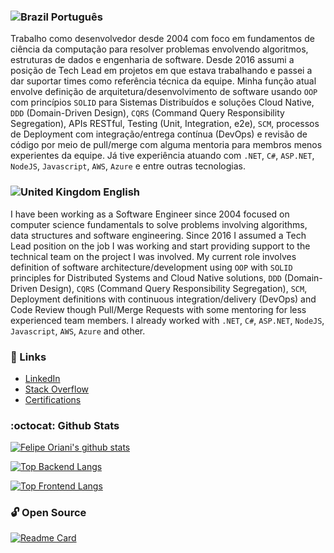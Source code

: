 ### ![Brazil](https://raw.githubusercontent.com/stevenrskelton/flag-icon/master/png/16/country-4x3/br.png "Brazil") Português

Trabalho como desenvolvedor desde 2004 com foco em fundamentos de ciência da computação para resolver problemas envolvendo algoritmos, estruturas de dados e engenharia de software. Desde 2016 assumi a posição de Tech Lead em projetos em que estava trabalhando e passei a dar suportar times como referência técnica da equipe. Minha função atual envolve definição de arquitetura/desenvolvimento de software usando `OOP` com princípios `SOLID` para Sistemas Distribuídos e soluções Cloud Native, `DDD` (Domain-Driven Design), `CQRS` (Command Query Responsibility Segregation), APIs RESTful, Testing (Unit, Integration, e2e), `SCM`, processos de Deployment com integração/entrega contínua (DevOps) e revisão de código por meio de pull/merge com alguma mentoria para membros menos experientes da equipe. Já tive experiência atuando com `.NET`, `C#`, `ASP.NET`, `NodeJS`, `Javascript`, `AWS`, `Azure` e entre outras tecnologias.

### ![United Kingdom](https://raw.githubusercontent.com/stevenrskelton/flag-icon/master/png/16/country-4x3/gb.png "United Kingdom") English

I have been working as a Software Engineer since 2004 focused on computer science fundamentals to solve problems involving algorithms, data structures and software engineering. Since 2016 I assumed a Tech Lead position on the job I was working and start providing support to the technical team on the project I was involved. My current role involves definition of software architecture/development using `OOP` with `SOLID` principles for Distributed Systems and Cloud Native solutions, `DDD` (Domain-Driven Design), `CQRS` (Command Query Responsibility Segregation), `SCM`, Deployment definitions with continuous integration/delivery (DevOps) and Code Review though Pull/Merge Requests with some mentoring for less experienced team members. I already worked with `.NET`, `C#`, `ASP.NET`, `NodeJS`, `Javascript`, `AWS`, `Azure` and other.

###  :link: Links

- [LinkedIn](https://www.linkedin.com/in/felipeoriani/?locale=en_US)
- [Stack Overflow](https://stackoverflow.com/users/316799/felipe-oriani?tab=profile)
- [Certifications](https://www.youracclaim.com/users/felipeoriani/)

### :octocat: Github Stats 

[![Felipe Oriani's github stats](https://github-readme-stats.vercel.app/api?username=felipeoriani&show_icons=true&count_private=true&include_all_commits=true&theme=vision-friendly-dark)](https://github.com/anuraghazra/github-readme-stats)

[![Top Backend Langs](https://github-readme-stats.vercel.app/api/top-langs/?username=felipeoriani&layout=compact&langs_count=6&hide=Javascript,CSS,HTML,TypeScript,ASP&custom_title=Top%20Backend%20Languages&theme=vision-friendly-dark)](https://github.com/anuraghazra/github-readme-stats)

[![Top Frontend Langs](https://github-readme-stats.vercel.app/api/top-langs/?username=felipeoriani&layout=compact&hide=C%23,Rust,Shell,Python,ASP,Dockerfile&custom_title=Top%20Frontend%20Languages&theme=vision-friendly-dark)](https://github.com/anuraghazra/github-readme-stats)

### :unlock: Open Source

[![Readme Card](https://github-readme-stats.vercel.app/api/pin/?username=felipeoriani&repo=fynance&theme=vision-friendly-dark)](https://github.com/felipeoriani/fynance)
